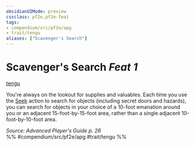 ```yaml
---
obsidianUIMode: preview
cssclass: pf2e,pf2e-feat
tags:
- compendium/src/pf2e/apg
- trait/tengu
aliases: ["Scavenger's Search"]
---
```

# Scavenger's Search  *Feat 1*  
[tengu](/rules/traits/tengu-b1.md)  


You're always on the lookout for supplies and valuables. Each time you use the [Seek](/rules/actions/seek.md) action to search for objects (including secret doors and hazards), you can search for objects in your choice of a 10-foot emanation around you or an adjacent 15-foot-by-15-foot area, rather than a single adjacent 10-foot-by-10-foot area.

*Source: Advanced Player's Guide p. 26*  
%% #compendium/src/pf2e/apg #trait/tengu %%